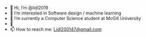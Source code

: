 - 👋 Hi, I’m @lidl2019
- 👀 I’m interested in Software design / machine learning
- 🌱 I’m currently a Computer Science student at McGill University
- 💞️
- 📫 How to reach me: Lidl200147@gmail.com

<!---
lidl2019/lidl2019 is a ✨ special ✨ repository because its `README.md` (this file) appears on your GitHub profile.
You can click the Preview link to take a look at your changes.
--->
